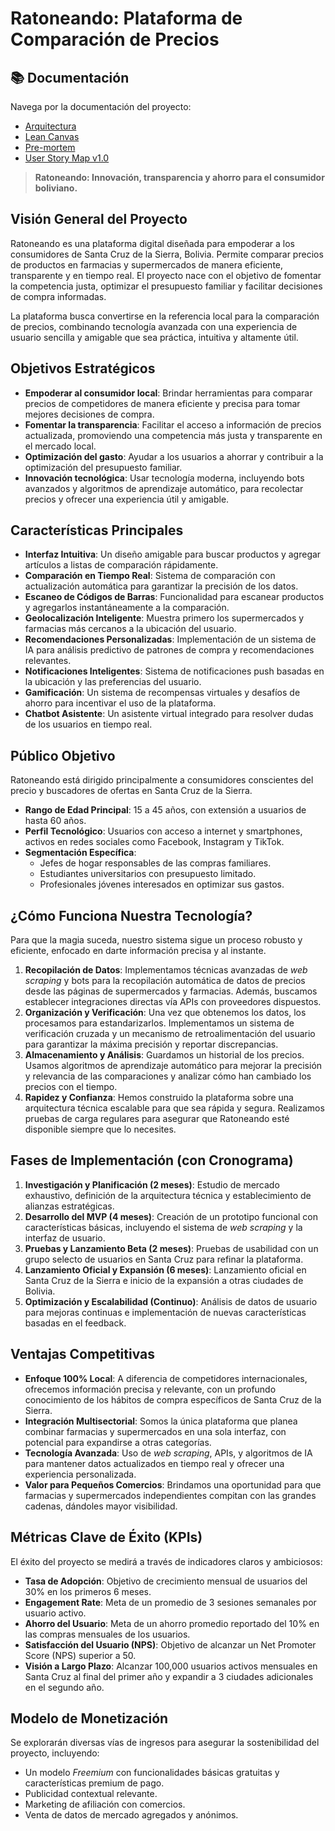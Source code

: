 # Ratoneando: Plataforma de Comparación de Precios

## 📚 Documentación

Navega por la documentación del proyecto:

- [Arquitectura](docs/architecture.md)
- [Lean Canvas](docs/lean_canvas.md)
- [Pre-mortem](docs/pre_mortem.md)
- [User Story Map v1.0](docs/user_story_map_v1.0.md)

> **Ratoneando: Innovación, transparencia y ahorro para el consumidor boliviano.**

## Visión General del Proyecto

Ratoneando es una plataforma digital diseñada para empoderar a los consumidores de Santa Cruz de la Sierra, Bolivia. Permite comparar precios de productos en farmacias y supermercados de manera eficiente, transparente y en tiempo real. El proyecto nace con el objetivo de fomentar la competencia justa, optimizar el presupuesto familiar y facilitar decisiones de compra informadas.

La plataforma busca convertirse en la referencia local para la comparación de precios, combinando tecnología avanzada con una experiencia de usuario sencilla y amigable que sea práctica, intuitiva y altamente útil.

## Objetivos Estratégicos

* **Empoderar al consumidor local**: Brindar herramientas para comparar precios de competidores de manera eficiente y precisa para tomar mejores decisiones de compra.
* **Fomentar la transparencia**: Facilitar el acceso a información de precios actualizada, promoviendo una competencia más justa y transparente en el mercado local.
* **Optimización del gasto**: Ayudar a los usuarios a ahorrar y contribuir a la optimización del presupuesto familiar.
* **Innovación tecnológica**: Usar tecnología moderna, incluyendo bots avanzados y algoritmos de aprendizaje automático, para recolectar precios y ofrecer una experiencia útil y amigable.

## Características Principales

* **Interfaz Intuitiva**: Un diseño amigable para buscar productos y agregar artículos a listas de comparación rápidamente.
* **Comparación en Tiempo Real**: Sistema de comparación con actualización automática para garantizar la precisión de los datos.
* **Escaneo de Códigos de Barras**: Funcionalidad para escanear productos y agregarlos instantáneamente a la comparación.
* **Geolocalización Inteligente**: Muestra primero los supermercados y farmacias más cercanos a la ubicación del usuario.
* **Recomendaciones Personalizadas**: Implementación de un sistema de IA para análisis predictivo de patrones de compra y recomendaciones relevantes.
* **Notificaciones Inteligentes**: Sistema de notificaciones push basadas en la ubicación y las preferencias del usuario.
* **Gamificación**: Un sistema de recompensas virtuales y desafíos de ahorro para incentivar el uso de la plataforma.
* **Chatbot Asistente**: Un asistente virtual integrado para resolver dudas de los usuarios en tiempo real.

## Público Objetivo

Ratoneando está dirigido principalmente a consumidores conscientes del precio y buscadores de ofertas en Santa Cruz de la Sierra.

* **Rango de Edad Principal**: 15 a 45 años, con extensión a usuarios de hasta 60 años.
* **Perfil Tecnológico**: Usuarios con acceso a internet y smartphones, activos en redes sociales como Facebook, Instagram y TikTok.
* **Segmentación Específica**:
    * Jefes de hogar responsables de las compras familiares.
    * Estudiantes universitarios con presupuesto limitado.
    * Profesionales jóvenes interesados en optimizar sus gastos.

## ¿Cómo Funciona Nuestra Tecnología?

Para que la magia suceda, nuestro sistema sigue un proceso robusto y eficiente, enfocado en darte información precisa y al instante.

1.  **Recopilación de Datos**: Implementamos técnicas avanzadas de *web scraping* y bots para la recopilación automática de datos de precios desde las páginas de supermercados y farmacias. Además, buscamos establecer integraciones directas vía APIs con proveedores dispuestos.
2.  **Organización y Verificación**: Una vez que obtenemos los datos, los procesamos para estandarizarlos. Implementamos un sistema de verificación cruzada y un mecanismo de retroalimentación del usuario para garantizar la máxima precisión y reportar discrepancias.
3.  **Almacenamiento y Análisis**: Guardamos un historial de los precios. Usamos algoritmos de aprendizaje automático para mejorar la precisión y relevancia de las comparaciones y analizar cómo han cambiado los precios con el tiempo.
4.  **Rapidez y Confianza**: Hemos construido la plataforma sobre una arquitectura técnica escalable para que sea rápida y segura. Realizamos pruebas de carga regulares para asegurar que Ratoneando esté disponible siempre que lo necesites.

## Fases de Implementación (con Cronograma)

1.  **Investigación y Planificación (2 meses)**: Estudio de mercado exhaustivo, definición de la arquitectura técnica y establecimiento de alianzas estratégicas.
2.  **Desarrollo del MVP (4 meses)**: Creación de un prototipo funcional con características básicas, incluyendo el sistema de *web scraping* y la interfaz de usuario.
3.  **Pruebas y Lanzamiento Beta (2 meses)**: Pruebas de usabilidad con un grupo selecto de usuarios en Santa Cruz para refinar la plataforma.
4.  **Lanzamiento Oficial y Expansión (6 meses)**: Lanzamiento oficial en Santa Cruz de la Sierra e inicio de la expansión a otras ciudades de Bolivia.
5.  **Optimización y Escalabilidad (Continuo)**: Análisis de datos de usuario para mejoras continuas e implementación de nuevas características basadas en el feedback.

## Ventajas Competitivas

* **Enfoque 100% Local**: A diferencia de competidores internacionales, ofrecemos información precisa y relevante, con un profundo conocimiento de los hábitos de compra específicos de Santa Cruz de la Sierra.
* **Integración Multisectorial**: Somos la única plataforma que planea combinar farmacias y supermercados en una sola interfaz, con potencial para expandirse a otras categorías.
* **Tecnología Avanzada**: Uso de *web scraping*, APIs, y algoritmos de IA para mantener datos actualizados en tiempo real y ofrecer una experiencia personalizada.
* **Valor para Pequeños Comercios**: Brindamos una oportunidad para que farmacias y supermercados independientes compitan con las grandes cadenas, dándoles mayor visibilidad.

## Métricas Clave de Éxito (KPIs)

El éxito del proyecto se medirá a través de indicadores claros y ambiciosos:

* **Tasa de Adopción**: Objetivo de crecimiento mensual de usuarios del 30% en los primeros 6 meses.
* **Engagement Rate**: Meta de un promedio de 3 sesiones semanales por usuario activo.
* **Ahorro del Usuario**: Meta de un ahorro promedio reportado del 10% en las compras mensuales de los usuarios.
* **Satisfacción del Usuario (NPS)**: Objetivo de alcanzar un Net Promoter Score (NPS) superior a 50.
* **Visión a Largo Plazo**: Alcanzar 100,000 usuarios activos mensuales en Santa Cruz al final del primer año y expandir a 3 ciudades adicionales en el segundo año.

## Modelo de Monetización

Se explorarán diversas vías de ingresos para asegurar la sostenibilidad del proyecto, incluyendo:

* Un modelo *Freemium* con funcionalidades básicas gratuitas y características premium de pago.
* Publicidad contextual relevante.
* Marketing de afiliación con comercios.
* Venta de datos de mercado agregados y anónimos.